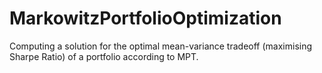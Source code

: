 # MarkowitzPortfolioOptimization
Computing a solution for the optimal mean-variance tradeoff (maximising Sharpe Ratio) of a portfolio according to MPT.
